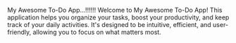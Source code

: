 My Awesome To-Do App...!!!!!!
Welcome to My Awesome To-Do App! This application helps you organize your tasks, boost your productivity, and keep track of your daily activities. 
It's designed to be intuitive, efficient, and user-friendly, allowing you to focus on what matters most.
